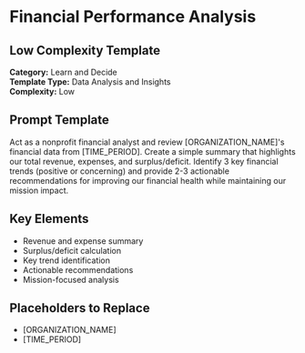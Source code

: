 # Financial Performance Analysis

## Low Complexity Template

**Category:** Learn and Decide  
**Template Type:** Data Analysis and Insights  
**Complexity:** Low

## Prompt Template

Act as a nonprofit financial analyst and review [ORGANIZATION_NAME]'s financial data from [TIME_PERIOD]. Create a simple summary that highlights our total revenue, expenses, and surplus/deficit. Identify 3 key financial trends (positive or concerning) and provide 2-3 actionable recommendations for improving our financial health while maintaining our mission impact.

## Key Elements

- Revenue and expense summary
- Surplus/deficit calculation
- Key trend identification
- Actionable recommendations
- Mission-focused analysis

## Placeholders to Replace

- [ORGANIZATION_NAME]
- [TIME_PERIOD]
